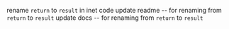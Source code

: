 rename `return` to `result` in inet code
update readme -- for renaming from `return` to `result`
update docs -- for renaming from `return` to `result`
